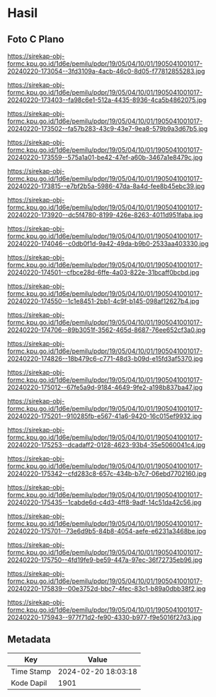 # Hasil

## Foto C Plano

https://sirekap-obj-formc.kpu.go.id/1d6e/pemilu/pdpr/19/05/04/10/01/1905041001017-20240220-173054--3fd3109a-4acb-46c0-8d05-f77812855283.jpg

https://sirekap-obj-formc.kpu.go.id/1d6e/pemilu/pdpr/19/05/04/10/01/1905041001017-20240220-173403--fa98c6e1-512a-4435-8936-4ca5b4862075.jpg

https://sirekap-obj-formc.kpu.go.id/1d6e/pemilu/pdpr/19/05/04/10/01/1905041001017-20240220-173502--fa57b283-43c9-43e7-9ea8-579b9a3d67b5.jpg

https://sirekap-obj-formc.kpu.go.id/1d6e/pemilu/pdpr/19/05/04/10/01/1905041001017-20240220-173559--575a1a01-be42-47ef-a60b-3467a1e8479c.jpg

https://sirekap-obj-formc.kpu.go.id/1d6e/pemilu/pdpr/19/05/04/10/01/1905041001017-20240220-173815--e7bf2b5a-5986-47da-8a4d-fee8b45ebc39.jpg

https://sirekap-obj-formc.kpu.go.id/1d6e/pemilu/pdpr/19/05/04/10/01/1905041001017-20240220-173920--dc5f4780-8199-426e-8263-4011d951faba.jpg

https://sirekap-obj-formc.kpu.go.id/1d6e/pemilu/pdpr/19/05/04/10/01/1905041001017-20240220-174046--c0db0f1d-9a42-49da-b9b0-2533aa403330.jpg

https://sirekap-obj-formc.kpu.go.id/1d6e/pemilu/pdpr/19/05/04/10/01/1905041001017-20240220-174501--cfbce28d-6ffe-4a03-822e-31bcaff0bcbd.jpg

https://sirekap-obj-formc.kpu.go.id/1d6e/pemilu/pdpr/19/05/04/10/01/1905041001017-20240220-174550--1c1e8451-2bb1-4c9f-b145-098af12627b4.jpg

https://sirekap-obj-formc.kpu.go.id/1d6e/pemilu/pdpr/19/05/04/10/01/1905041001017-20240220-174706--89b3051f-3562-465d-8687-76ee652cf3a0.jpg

https://sirekap-obj-formc.kpu.go.id/1d6e/pemilu/pdpr/19/05/04/10/01/1905041001017-20240220-174826--18b479c6-c771-48d3-b09d-e15fd3af5370.jpg

https://sirekap-obj-formc.kpu.go.id/1d6e/pemilu/pdpr/19/05/04/10/01/1905041001017-20240220-175012--67fe5a9d-9184-4649-9fe2-a198b837ba47.jpg

https://sirekap-obj-formc.kpu.go.id/1d6e/pemilu/pdpr/19/05/04/10/01/1905041001017-20240220-175201--910285fb-e567-41a6-9420-16c015ef9932.jpg

https://sirekap-obj-formc.kpu.go.id/1d6e/pemilu/pdpr/19/05/04/10/01/1905041001017-20240220-175253--dcadaff2-0128-4623-93b4-35e5060041c4.jpg

https://sirekap-obj-formc.kpu.go.id/1d6e/pemilu/pdpr/19/05/04/10/01/1905041001017-20240220-175342--cfd283c8-657c-434b-b7c7-06ebd7702160.jpg

https://sirekap-obj-formc.kpu.go.id/1d6e/pemilu/pdpr/19/05/04/10/01/1905041001017-20240220-175435--1cabde6d-c4d3-4ff8-9adf-14c51da42c56.jpg

https://sirekap-obj-formc.kpu.go.id/1d6e/pemilu/pdpr/19/05/04/10/01/1905041001017-20240220-175701--73e6d9b5-84b8-4054-aefe-e6231a3468be.jpg

https://sirekap-obj-formc.kpu.go.id/1d6e/pemilu/pdpr/19/05/04/10/01/1905041001017-20240220-175750--4fd19fe9-be59-447a-97ec-36f72735eb96.jpg

https://sirekap-obj-formc.kpu.go.id/1d6e/pemilu/pdpr/19/05/04/10/01/1905041001017-20240220-175839--00e3752d-bbc7-4fec-83c1-b89a0dbb38f2.jpg

https://sirekap-obj-formc.kpu.go.id/1d6e/pemilu/pdpr/19/05/04/10/01/1905041001017-20240220-175943--977f71d2-fe90-4330-b977-f9e5016f27d3.jpg


## Metadata

| Key        | Value               |
| ---------- | ------------------- |
| Time Stamp | 2024-02-20 18:03:18 |
| Kode Dapil | 1901                |



